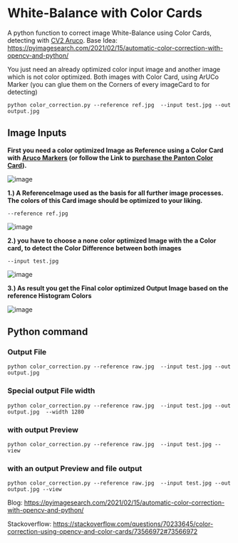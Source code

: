 # White-Balance with Color Cards 
A python function to correct image White-Balance using Color Cards, detecting with [CV2 Aruco](https://docs.opencv.org/4.x/d5/dae/tutorial_aruco_detection.html).
Base Idea: https://pyimagesearch.com/2021/02/15/automatic-color-correction-with-opencv-and-python/

You just need an already optimized color input image and another image which is not color optimized. Both images with Color Card, using ArUCo Marker (you can glue them on the Corners of every imageCard to for detecting)

`python color_correction.py --reference ref.jpg  --input test.jpg --out output.jpg`

## Image Inputs

**First you need a color optimized Image as Reference using a Color Card with [Aruco Markers](https://docs.opencv.org/4.x/d5/dae/tutorial_aruco_detection.html) (or follow the Link to [purchase the Panton Color Card](https://www.pantone.com/eu/de/pantone-color-match-card)).**


![image](https://user-images.githubusercontent.com/67874406/187918735-78967b36-ce77-47cc-8a17-773ea856d988.png)

**1.) A ReferenceImage used as the basis for all further image processes. The colors of this Card image should be optimized to your liking.**

`--reference ref.jpg`

![image](https://user-images.githubusercontent.com/67874406/187906176-23303477-0dd7-4ef8-ae05-1e36f3e82de7.png)


 **2.) you have to choose a none color optimized Image with the a Color card, to detect the Color Difference between both images**

`--input test.jpg`

![image](https://user-images.githubusercontent.com/67874406/187906327-8a42dcf2-c312-4ce7-b336-6f8d4f310788.png)

**3.) As result you get the Final color optimized Output Image based on the reference Histogram Colors**

![image](https://user-images.githubusercontent.com/67874406/187906458-244286b9-70c5-4b6f-8f35-bdee9908573a.png)


## Python command

### **Output File**
`python color_correction.py --reference raw.jpg  --input test.jpg --out output.jpg`


### **Special output File width**
`python color_correction.py --reference raw.jpg  --input test.jpg --out output.jpg  --width 1280`


### **with output Preview**
`python color_correction.py --reference raw.jpg  --input test.jpg --view`

### **with an output Preview and file output**
`python color_correction.py --reference raw.jpg  --input test.jpg --out output.jpg --view`


Blog: https://pyimagesearch.com/2021/02/15/automatic-color-correction-with-opencv-and-python/

Stackoverflow: https://stackoverflow.com/questions/70233645/color-correction-using-opencv-and-color-cards/73566972#73566972

